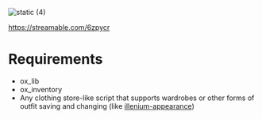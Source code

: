 ![static (4)](https://github.com/nwvh/wx_outfitbag/assets/76164598/27846627-c574-42c9-b619-c5d4486ea556)

https://streamable.com/6zpycr

# Requirements
- ox_lib<br>
- ox_inventory<br>
- Any clothing store-like script that supports wardrobes or other forms of outfit saving and changing (like [illenium-appearance](https://github.com/iLLeniumStudios/illenium-appearance))
